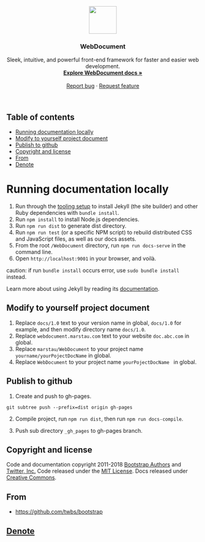 <p align="center">
  <a href="http://webdocument.marstau.com/">
    <img src="https://getbootstrap.com/assets/brand/bootstrap-solid.svg" alt="" width=72 height=72>
  </a>

  <h3 align="center">WebDocument</h3>

  <p align="center">
    Sleek, intuitive, and powerful front-end framework for faster and easier web development.
    <br>
    <a href="http://webdocument.marstau.com/docs/1.0"><strong>Explore WebDocument docs »</strong></a>
    <br>
    <br>
    <a href="https://github.com/marstau/WebDocument/issues/new?template=bug.md">Report bug</a>
    ·
    <a href="https://github.com/marstau/WebDocument/issues/new?template=feature.md&labels=feature">Request feature</a>
  </p>
</p>

<br>

## Table of contents

- [Running documentation locally](#running-documentation-locally)
- [Modify to yourself project document](#modify-to-yourself-project-document)
- [Publish to github](#publish-to-github)
- [Copyright and license](#copyright-and-license)
- [From](#from)
- [Denote](#denote)


# Running documentation locally

1. Run through the [tooling setup](https://getbootstrap.com/docs/4.0/getting-started/build-tools/#tooling-setup) to install Jekyll (the site builder) and other Ruby dependencies with `bundle install`.
2. Run `npm install` to install Node.js dependencies.
3. Run `npm run dist` to generate dist directory.
3. Run `npm run test` (or a specific NPM script) to rebuild distributed CSS and JavaScript files, as well as our docs assets.
4. From the root `/WebDocument` directory, run `npm run docs-serve` in the command line.
5. Open `http://localhost:9001` in your browser, and voilà.

caution: if run `bundle install` occurs error, use `sudo bundle install` instead.

Learn more about using Jekyll by reading its [documentation](https://jekyllrb.com/docs/home/).

## Modify to yourself project document

1. Replace `docs/1.0` text to your version name in global, `docs/1.0` for example, and then modify directory name `docs/1.0`.
2. Replace `webdocument.marstau.com` text to your website `doc.abc.com` in global.
3. Replace `marstau/WebDocument` to your project name `yourname/yourPojectDocName` in global.
4. Replace `WebDocument` to your project name `yourPojectDocName ` in global.

## Publish to github

1. Create and push to gh-pages.

```
git subtree push --prefix=dist origin gh-pages
```

2. Compile project, run `npm run dist`, then run `npm run docs-compile`.


3. Push sub directory `_gh_pages` to gh-pages branch.

## Copyright and license

Code and documentation copyright 2011-2018 [Bootstrap Authors](https://github.com/marstau/WebDocument/graphs/contributors) and [Twitter, Inc.](https://twitter.com) Code released under the [MIT License](https://github.com/marstau/WebDocument/blob/master/LICENSE). Docs released under [Creative Commons](https://github.com/marstau/WebDocument/blob/master/docs/LICENSE).


## From

* <https://github.com/twbs/bootstrap>


## [Denote](http://webdocument.marstau.com/docs/1.0/about/denote/)